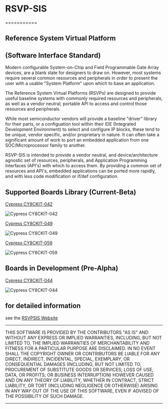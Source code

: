 # RSVP-SIS
===========

## Reference System Virtual Platform ##
## (Software Interface Standard) ##

Modern configurable System-on-Chip and Field Programmable Gate Array devices, are a blank slate for designers to draw on. However, most systems require several common resources and peripherals in order to present the user with a usable "System Platform" upon which to base an application.

The Reference System Virtual Platforms (RSVPs) are designed to provide useful baseline systems with commonly required resources and peripherals, as well as a vendor neutral, portable API to access and control those resources and peripherals.

While most semiconductor vendors will provide a baseline "driver" library for their parts, or a configuation tool within their IDE (Integrated Development Environment) to select and configure IP blocks, these tend to be unique, vendor specific, and/or proprietary in nature. It can often take a significant amount of work to port an embedded application from one SOC/Microprocessor family to another.

RSVP-SIS is intended to provide a vendor neutral, and device/architecture agnostic set of resources, peripherals, and Application Programming Interfaces (API's) with which to access them. By providing a common set of resources and API's, embedded applications can be ported more rapidly, and with less code modification or if/def configuration.

## Supported Boards Library (Current-Beta)

[Cypress CY8CKIT-042](http://www.cypress.com/documentation/development-kitsboards/cy8ckit-042-psoc-4-pioneer-kit "Cypress CY8CKIT-042")

![Cypress CY8CKIT-042](http://www.cypress.com/sites/default/files/inline/ui/4_0/images/DSC_0085_1.jpg "Cypress CY8CKIT-042")

[Cypress CY8CKIT-049](http://www.cypress.com/documentation/development-kitsboards/psoc-4-cy8ckit-049-4xxx-prototyping-kits "Cypress CY8CKIT-049")

![Cypress CY8CKIT-049](http://www.cypress.com/sites/default/files/inline/fckImages/myresources/CY8CKit-049_sm(1).jpg "Cypress CY8CKIT-049")

[Cypress CY8CKIT-059](http://www.cypress.com/documentation/development-kitsboards/cy8ckit-059-psoc-5lp-prototyping-kit "Cypress CY8CKIT-059")

![Cypress CY8CKIT-059](http://www.cypress.com/sites/default/files/inline/fckImages/myresources/CY8CKIT-059.jpg "Cypress CY8CKIT-059")

## Boards in Development (Pre-Alpha)

[Cypress CY8CKIT-044](http://www.cypress.com/documentation/development-kitsboards/cy8ckit-044-psoc-4-m-series-pioneer-kit "Cypress CY8CKIT-044")

![Cypress CY8CKIT-044](http://www.cypress.com/sites/default/files/media-embed/263821/E1011733.jpg "Cypress CY8CKIT-044 with RaspPi")

## for detailed information
see the [RSVPSIS Website](http://www.rsvpsis.com)


-------------------------------------------------------------------------------------------

THIS SOFTWARE IS PROVIDED BY THE CONTRIBUTORS "AS IS" AND WITHOUT ANY EXPRESS OR IMPLIED WARRANTIES, 
INCLUDING, BUT NOT LIMITED TO, THE IMPLIED WARRANTIES OF MERCHANTABILITY AND FITNESS FOR A PARTICULAR PURPOSE ARE DISCLAIMED. 
IN NO EVENT SHALL THE COPYRIGHT OWNER OR CONTRIBUTORS BE LIABLE FOR ANY DIRECT, INDIRECT, INCIDENTAL, SPECIAL, EXEMPLARY, 
OR CONSEQUENTIAL DAMAGES (INCLUDING, BUT NOT LIMITED TO, PROCUREMENT OF SUBSTITUTE GOODS OR SERVICES; LOSS OF USE, DATA, 
OR PROFITS; OR BUSINESS INTERRUPTION) HOWEVER CAUSED AND ON ANY THEORY OF LIABILITY, WHETHER IN CONTRACT, 
STRICT LIABILITY, OR TORT (INCLUDING NEGLIGENCE OR OTHERWISE) ARISING IN ANY WAY OUT OF THE USE OF THIS SOFTWARE,
EVEN IF ADVISED OF THE POSSIBILITY OF SUCH DAMAGE. 

-------------------------------------------------------------------------------------------
